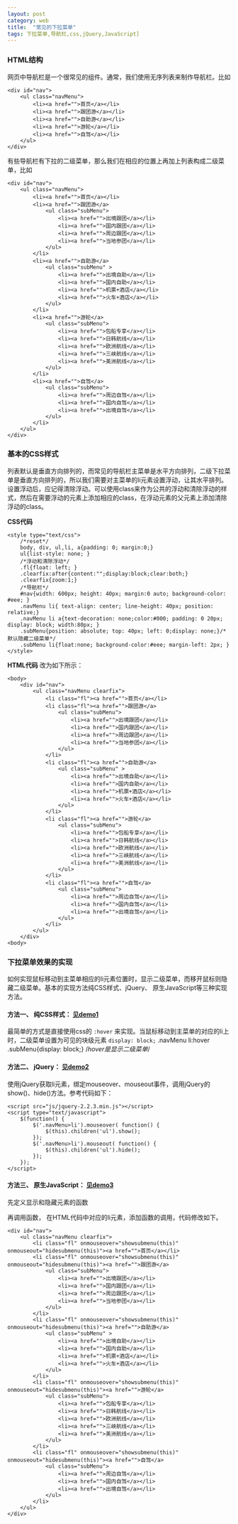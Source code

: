 ```yaml
---
layout: post
category: web
title:  "常见的下拉菜单"
tags: 下拉菜单,导航栏,css,jQuery,JavaScript]
---
```


### HTML结构
网页中导航栏是一个很常见的组件。通常，我们使用无序列表来制作导航栏。比如

	<div id="nav">
		<ul class="navMenu">
			<li><a href="">首页</a></li>
			<li><a href="">跟团游</a></li>
			<li><a href="">自助游</a></li>
			<li><a href="">游轮</a></li>
			<li><a href="">自驾</a></li>
		</ul>
	</div>

有些导航栏有下拉的二级菜单，那么我们在相应的位置上再加上列表构成二级菜单，比如

	<div id="nav">
		<ul class="navMenu">
			<li><a href="">首页</a></li>
			<li><a href="">跟团游</a>
				<ul class="subMenu">
					<li><a href="">出境跟团</a></li>
					<li><a href="">国内跟团</a></li>
					<li><a href="">周边跟团</a></li>
					<li><a href="">当地参团</a></li>
				</ul>
			</li>
			<li><a href="">自助游</a>
				<ul class="subMenu" >
					<li><a href="">出境自助</a></li>
					<li><a href="">国内自助</a></li>
					<li><a href="">机票+酒店</a></li>
					<li><a href="">火车+酒店</a></li>
				</ul>
			</li>
			<li><a href="">游轮</a>
				<ul class="subMenu">
					<li><a href="">包船专享</a></li>
					<li><a href="">日韩航线</a></li>
					<li><a href="">欧洲航线</a></li>
					<li><a href="">三峡航线</a></li>
					<li><a href="">美洲航线</a></li>
				</ul>
			</li>
			<li><a href="">自驾</a>
				<ul class="subMenu">
					<li><a href="">周边自驾</a></li>
					<li><a href="">国内自驾</a></li>
					<li><a href="">出境自驾</a></li>
				</ul>
			</li>
		</ul>
	</div>
 
### 基本的CSS样式
列表默认是垂直方向排列的，而常见的导航栏主菜单是水平方向排列，二级下拉菜单是垂直方向排列的，所以我们需要对主菜单的li元素设置浮动，让其水平排列。设置浮动后，应记得清除浮动。可以使用class来作为公共的浮动和清除浮动的样式，然后在需要浮动的元素上添加相应的class，在浮动元素的父元素上添加清除浮动的class。

**CSS代码**

	<style type="text/css">
		/*reset*/
		body, div, ul,li, a{padding: 0; margin:0;}
		ul{list-style: none; }
		/*浮动和清除浮动*/
		.fl{float: left; }
		.clearfix:after{content:"";display:block;clear:both;}
		.clearfix{zoom:1;} 
		/*导航栏*/
		#nav{width: 600px; height: 40px; margin:0 auto; background-color: #eee; }
		.navMenu li{ text-align: center; line-height: 40px; position: relative;}
		.navMenu li a{text-decoration: none;color:#000; padding: 0 20px; display: block; width:80px; }
		.subMenu{position: absolute; top: 40px; left: 0;display: none;}/*默认隐藏二级菜单*/
		.subMenu li{float:none; background-color:#eee; margin-left: 2px; }
	</style>

**HTML代码** 改为如下所示：

	<body>
		<div id="nav">
			<ul class="navMenu clearfix">
				<li class="fl"><a href="">首页</a></li>
				<li class="fl"><a href="">跟团游</a>
					<ul class="subMenu">
						<li><a href="">出境跟团</a></li>
						<li><a href="">国内跟团</a></li>
						<li><a href="">周边跟团</a></li>
						<li><a href="">当地参团</a></li>
					</ul>
				</li>
				<li class="fl"><a href="">自助游</a>
					<ul class="subMenu" >
						<li><a href="">出境自助</a></li>
						<li><a href="">国内自助</a></li>
						<li><a href="">机票+酒店</a></li>
						<li><a href="">火车+酒店</a></li>
					</ul>
				</li>
				<li class="fl"><a href="">游轮</a>
					<ul class="subMenu">
						<li><a href="">包船专享</a></li>
						<li><a href="">日韩航线</a></li>
						<li><a href="">欧洲航线</a></li>
						<li><a href="">三峡航线</a></li>
						<li><a href="">美洲航线</a></li>
					</ul>
				</li>
				<li class="fl"><a href="">自驾</a>
					<ul class="subMenu">
						<li><a href="">周边自驾</a></li>
						<li><a href="">国内自驾</a></li>
						<li><a href="">出境自驾</a></li>
					</ul>
				</li>
			</ul>
		</div>
	<body>

### 下拉菜单效果的实现
如何实现鼠标移动到主菜单相应的li元素位置时，显示二级菜单，而移开鼠标则隐藏二级菜单。基本的实现方法纯CSS样式、jQuery、 原生JavaScript等三种实现方法。

#### 方法一、 纯CSS样式：   [见demo1](http://www.wangxingfeng.com/posts/demo1.html)
最简单的方式是直接使用css的 `:hover` 来实现。当鼠标移动到主菜单的对应的li上时，二级菜单设置为可见的块级元素  `display: block;`
	.navMenu li:hover .subMenu{display: block;}	/*hover是显示二级菜单*/


#### 方法二、 jQuery：   [见demo2](http://www.wangxingfeng.com/posts/demo2.html)
使用jQuery获取li元素，绑定mouseover、mouseout事件，调用jQuery的show()、hide()方法。参考代码如下：

	<script src="js/jquery-2.2.3.min.js"></script>
	<script type="text/javascript">
		$(function() {
			$('.navMenu>li').mouseover( function() {
				$(this).children('ul').show();
			});
		    $('.navMenu>li').mouseout( function() {
				$(this).children('ul').hide();
			});
		});
	</script>

#### 方法三、 原生JavaScript： [见demo3](http://www.wangxingfeng.com/posts/demo3.html)
先定义显示和隐藏元素的函数

<script type="text/javascript">
	// 定义显示函数
	function showsubmenu(li) {
		var submenu = li.getElementsByClassName('subMenu')[0];
		submenu.style.display="block";
	}
	// 定义隐藏函数
	function hidesubmenu(li){
		var submenu = li.getElementsByClassName('subMenu')[0];
		submenu.style.display="none";
	}
</script>

再调用函数， 在HTML代码中对应的li元素，添加函数的调用，代码修改如下。

	<div id="nav">
		<ul class="navMenu clearfix">
			<li class="fl" onmouseover="showsubmenu(this)" onmouseout="hidesubmenu(this)"><a href="">首页</a></li>
			<li class="fl" onmouseover="showsubmenu(this)" onmouseout="hidesubmenu(this)"><a href="">跟团游</a>
				<ul class="subMenu">
					<li><a href="">出境跟团</a></li>
					<li><a href="">国内跟团</a></li>
					<li><a href="">周边跟团</a></li>
					<li><a href="">当地参团</a></li>
				</ul>
			</li>
			<li class="fl" onmouseover="showsubmenu(this)" onmouseout="hidesubmenu(this)"><a href="">自助游</a>
				<ul class="subMenu" >
					<li><a href="">出境自助</a></li>
					<li><a href="">国内自助</a></li>
					<li><a href="">机票+酒店</a></li>
					<li><a href="">火车+酒店</a></li>
				</ul>
			</li>
			<li class="fl" onmouseover="showsubmenu(this)" onmouseout="hidesubmenu(this)"><a href="">游轮</a>
				<ul class="subMenu">
					<li><a href="">包船专享</a></li>
					<li><a href="">日韩航线</a></li>
					<li><a href="">欧洲航线</a></li>
					<li><a href="">三峡航线</a></li>
					<li><a href="">美洲航线</a></li>
				</ul>
			</li>
			<li class="fl" onmouseover="showsubmenu(this)" onmouseout="hidesubmenu(this)"><a href="">自驾</a>
				<ul class="subMenu">
					<li><a href="">周边自驾</a></li>
					<li><a href="">国内自驾</a></li>
					<li><a href="">出境自驾</a></li>
				</ul>
			</li>
		</ul>
	</div>
